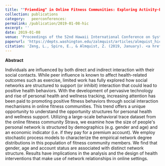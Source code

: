 ```yaml
---
title: ""Friending" in Online Fitness Communities: Exploring Activity-Based Online Network Structure"
collection: publications
category:   peerconferences:
permalink: /publication/2019-01-08-hic
excerpt: ''
date: 2019-01-08
venue: 'Proceedings of the 52nd Hawaii International Conference on Systems Science (HICSS)'
paperurl: 'https://depts.washington.edu/zalmquist/articles/almquist_hicss.pdf'
citation: 'Zeng, L., Spiro, E., & Almquist, Z. (2019, January). <a href="https://scholarspace.manoa.hawaii.edu/items/031c7f17-2717-446d-92ef-e14f95ae98b1">" Friending" in online fitness communities: Exploring activity-based online network structure.</a> <i>In Proceedings of the 52nd Hawaii International Conference on Systems Science (HICSS)</i>, pp.2822–2831.'
---
```


**Abstract**

Individuals are influenced by both direct and indirect interaction with their social contacts. While peer influence is known to affect health-related outcomes such as exercise, limited work has fully explored how social networks are structured to support (or inhibit) interaction that could lead to positive health behaviors. With the development of pervasive technology and rise of personal health and wellness tracking, increasing attention has been paid to promoting positive fitness behaviors through social interaction mechanisms in online fitness communities. This trend offers a unique opportunity to understand the opportunity structures for personal health and wellness support. Utilizing a large-scale behavioral trace dataset from the online fitness community Strava, we examine how the size of people's personal network is structured by demographics (e.g. gender and age) and an economic indicator (i.e. if they pay for a premium account). We employ stochastic process models to characterize the empirical network degree distributions in this population of fitness community members. We find that gender, age and account status are associated with distinct network structure. Results have implications in the analysis and the design of health interventions that make use of network relationships in online settings.
